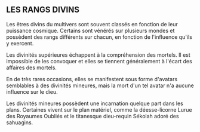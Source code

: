 ## LES RANGS DIVINS

Les êtres divins du multivers sont souvent classés en
fonction de leur puissance cosmique. Certains sont vénérés
sur plusieurs mondes et possèdent des rangs différents sur
chacun, en fonction de l'influence qu'ils y exercent.

Les divinités supérieures échappent à la compréhension
des mortels. Il est impossible de les convoquer et elles se
tiennent généralement à l'écart des affaires des mortels.

En de très rares occasions, elles se manifestent sous forme
d'avatars semblables à des divinités mineures, mais la mort
d'un tel avatar n'a aucune influence sur le dieu.

Les divinités mineures possèdent une incarnation quelque
part dans les plans. Certaines vivent sur le plan matériel,
comme la déesse-licorne Lurue des Royaumes Oubliés et
le titanesque dieu-requin Sékolah adoré des sahuagins.